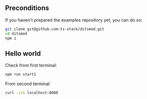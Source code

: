 ## Preconditions

If you haven't prepared the examples repository yet, you can do so:

```bash
git clone git@github.com:ts-stack/ditsmod.git
cd ditsmod
npm i
```

## Hello world

Check from first terminal:

```bash
npm run start1
```

From second terminal:

```bash
curl -isS localhost:8080
```
